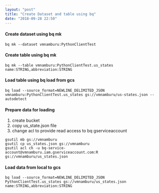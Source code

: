 ```yaml
---
layout: "post"
title: "Create Dataset and table using bq"
date: "2018-09-28 22:50"
---
```



#### Create dataset using bq mk
```
bq mk --dataset vmnamburu:PythonClientTest
```

#### Create table using bq mk
```
bq mk --table vmnamburu:PythonClientTest.us_states name:STRING,abbreviation:STRING
```
#### Load table using bq load from gcs
```
bq load --source_format=NEWLINE_DELIMITED_JSON vmnamburu:PythonClientTest.us_states gs://vmnamburu/us-states.json --autodetect
```

#### Prepare data for loading
1. create bucket
2. copy us_state.json file
3. change acl to provide read access to bq gserviceaccount
```
gsutil mb gs://vmnamburu
gsutil cp us_states.json gs://vmnamburu
gsutil acl ch -u bq-service-account@vmnamburu.iam.gserviceaccount.com:R gs://vmnamburu/us_states.json
```

#### Load data from local to gcs
```
bq load --source_format=NEWLINE_DELIMITED_JSON PythonClientTest.us_states gs://vmnamburu/us_states.json name:STRING,abbreviation:STRING
```
